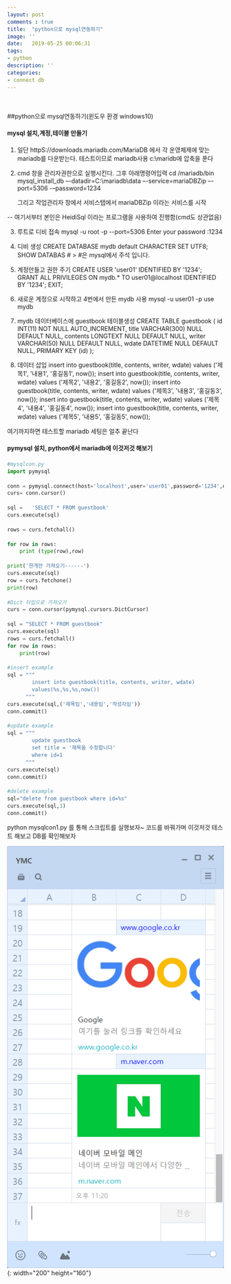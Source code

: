 ```yaml
---
layout: post
comments : true
title:  "python으로 mysql연동하기"
image: ''
date:   2019-05-25 00:06:31
tags:
- python
description: ''
categories:
- connect db
---
```





<br>
<br>
##python으로 mysql연동하기(윈도우 환경 windows10)

<h4>mysql 설치,계정,테이블 만들기</h4>

1. 일단  httpS://downloads.mariadb.com/MariaDB 에서 각 운영체제에 맞는 mariadb를 다운받는다.
    테스트이므로 mariadb사용
    c:\maridb에 압축을 푼다 

2. cmd 창을 관리자권한으로 실행시킨다. 그후 아래명령어입력
    cd /mariadb/bin
    mysql_install_db –-datadir=C:\mariadb\data –-service=mariaDBZip –-port=5306 -–password=1234

    그리고 작업관리자 창에서 서비스탭에서 mariaDBZip 이라는 서비스를 시작

-- 여기서부터 본인은 HeidiSql 이라는 프로그램을 사용하여 진행함(cmd도 상관없음)

3. 루트로 디비 접속 
    mysql -u root -p --port=5306
    Enter your password :1234

4. 디비 생성 
    CREATE DATABASE mydb default CHARACTER SET UTF8; 
    SHOW DATABAS # > #은 mysql에서 주석 입니다.
5. 계정만들고 권한 주기 
    CREATE USER 'user01' IDENTIFIED BY '1234';
    GRANT ALL PRIVILEGES ON mydb.* TO user01@localhost IDENTIFIED BY '1234'; 
    EXIT;
6. 새로운 계정으로 시작하고 4번에서 만든 mydb 사용
    mysql -u user01 -p
    use mydb

7. mydb 데이터베이스에 guestbook 테이블생성
    CREATE TABLE guestbook (
        id INT(11) NOT NULL AUTO_INCREMENT,
        title VARCHAR(300) NULL DEFAULT NULL,
        contents LONGTEXT NULL DEFAULT NULL,
        writer VARCHAR(50) NULL DEFAULT NULL,
        wdate DATETIME NULL DEFAULT NULL,
        PRIMARY KEY (id)
    );

8. 데이터 삽입
    insert into guestbook(title, contents, writer, wdate) values
    ('제목1', '내용1', '홍길동1', now());
    insert into guestbook(title, contents, writer, wdate) values
    ('제목2', '내용2', '홍길동2', now());
    insert into guestbook(title, contents, writer, wdate) values
    ('제목3', '내용3', '홍길동3', now());
    insert into guestbook(title, contents, writer, wdate) values
    ('제목4', '내용4', '홍길동4', now());
    insert into guestbook(title, contents, writer, wdate) values
    ('제목5', '내용5', '홍길동5', now());

여기까지하면 테스트할 mariadb 세팅은 얼추 끝난다

<h4>pymysql 설치, python에서 mariadb에 이것저것 해보기</h4>


```python
#mysqlcon.py
import pymysql

conn = pymysql.connect(host='localhost',user='user01',password='1234',db='mydb',port=5306)
curs= conn.cursor()

sql =   'SELECT * FROM guestbook'
curs.execute(sql)

rows = curs.fetchall()

for row in rows:
    print (type(row),row)

print('한개만 가져오기------')
curs.execute(sql)
row = curs.fetchone()
print(row)

#Dict 타입으로 가져오기
curs = conn.cursor(pymysql.cursors.DictCursor)

sql = "SELECT * FROM guestbook"
curs.execute(sql)
rows = curs.fetchall()
for row in rows:
    print(row)

#insert example
sql = """
        insert into guestbook(title, contents, writer, wdate)
        values(%s,%s,%s,now())
      """
curs.execute(sql,('제목임','내용임','작성자임'))
conn.commit()

#update example
sql = """
        update guestbook
        set title = '제목을 수정합니다'
        where id=1
      """
curs.execute(sql)
conn.commit()

#delete example
sql="delete from guestbook where id=%s"
curs.execute(sql,1)
conn.commit()
```

python mysqlcon1.py 를 통해 스크립트를 실행보자~
코드를 바꿔가며 이것저것 테스트 해보고 DB를 확인해보자

![heidiSQL을 통해 확인한 DB](/assets/img/2019-05-27-ogtag1.png){: width="200" height="160"}
